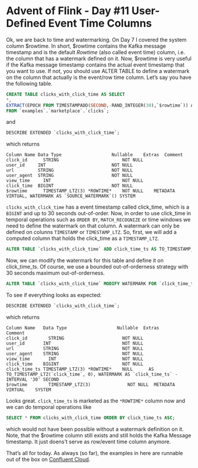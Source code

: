# Advent of Flink - Day #11 User-Defined Event Time Columns

Ok, we are back to time and watermarking. On Day 7 I covered the system column $rowtime. In short, $rowtime contains the Kafka message timestamp and is the default *Rowtime* (also called event time) column, i.e. the column that has a watermark defined on it.
Now, $rowtime is very useful if the Kafka message timestamp contains the actual event timestamp that you want to use. If not, you should use ALTER TABLE to define a watermark on the column that actually is the event/row time column.
Let’s say you have the following table.
```sql
CREATE TABLE clicks_with_click_time AS SELECT 
*, 
EXTRACT(EPOCH FROM TIMESTAMPADD(SECOND,-RAND_INTEGER(30),`$rowtime`)) AS click_time 
FROM `examples`.`marketplace`.`clicks`;
```
and
```sql
DESCRIBE EXTENDED `clicks_with_click_time`;
```
which returns
```
Column Name Data Type	                Nullable	Extras	Comment
click_id	  STRING	                    NOT NULL	 	 
user_id	    INT	                        NOT NULL	 	 
url	        STRING	                    NOT NULL	 	 
user_agent	STRING	                    NOT NULL	 	 
view_time	  INT	                        NOT NULL	 	 
click_time	BIGINT	                    NOT NULL	 	 
$rowtime	  TIMESTAMP_LTZ(3) *ROWTIME*	NOT NULL	METADATA VIRTUAL, WATERMARK AS `SOURCE_WATERMARK`()	SYSTEM
```
`clicks_with_click_time` has a event timestamp called click_time, which is a `BIGINT` and up to 30 seconds out-of-order. Now, in order to use click_time in temporal operations such as `ORDER BY`, `MATCH_RECOGNIZE` or time windows we need to define the watermark on that column. A watermark can only be defined on colunns `TIMESTAMP` or `TIMESTAMP_LTZ`. So, first, we will add a computed column that holds the click_time as a `TIMESTAMP_LTZ`.
```sql
ALTER TABLE `clicks_with_click_time` ADD click_time_ts AS TO_TIMESTAMP_LTZ(click_time, 0);
```
Now, we can modify the watermark for this table and define it on click_time_ts. Of course, we use a bounded out-of-orderness strategy with 30 seconds maximum out-of-orderness.
```sql
ALTER TABLE `clicks_with_click_time` MODIFY WATERMARK FOR `click_time_ts` AS `click_time_ts` - INTERVAL '30' SECONDS;
```
To see if everything looks as expected:
```sql
DESCRIBE EXTENDED `clicks_with_click_time`;
```
which returns
```
Column Name   Data Type	                  Nullable  Extras     	Comment
click_id	    STRING	                    NOT NULL	 	 
user_id	      INT	                        NOT NULL	 	 
url	          STRING	                    NOT NULL	 	 
user_agent	  STRING	                    NOT NULL	 	 
view_time	    INT	                        NOT NULL	 	 
click_time	  BIGINT	                    NOT NULL	 	 
click_time_ts TIMESTAMP_LTZ(3) *ROWTIME*	NULL      AS TO_TIMESTAMP_LTZ(`click_time`, 0), WATERMARK AS `click_time_ts` - INTERVAL '30' SECOND
$rowtime	    TIMESTAMP_LTZ(3)	          NOT NULL  METADATA VIRTUAL	SYSTEM
```
Looks great. `click_time_ts` is marketed as the `*ROWTIME*` column now and we can do temporal operations like
```sql
SELECT * FROM clicks_with_click_time ORDER BY click_time_ts ASC;
```
which would not have been possible without a watermark definition on it. Note, that the $rowtime column still exists and still holds the Kafka Message timestamp. It just doens’t serve as row/event time column anymore.

That’s all for today. As always (so far), the examples in here are runnable out of the box on [Confluent Cloud](https://confluent.cloud).


